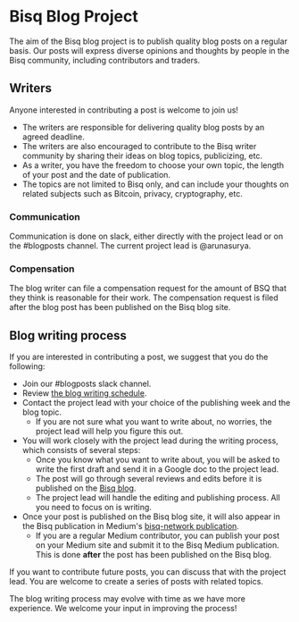 # Bisq Blog Project

The aim of the Bisq blog project is to publish quality blog posts on a regular basis. Our posts will express diverse opinions and thoughts by people in the Bisq community, including contributors and traders. 

## Writers
Anyone interested in contributing a post is welcome to join us! 

- The writers are responsible for delivering quality blog posts by an agreed deadline.
- The writers are also encouraged to contribute to the Bisq writer community by sharing their ideas on blog topics, publicizing, etc.
- As a writer, you have the freedom to choose your own topic, the length of your post and the date of publication.
- The topics are not limited to Bisq only, and can include your thoughts on related subjects such as Bitcoin, privacy, cryptography, etc.

### Communication
Communication is done on slack, either directly with the project lead or on the #blogposts channel.
The current project lead is @arunasurya.

### Compensation
The blog writer can file a compensation request for the amount of BSQ that they think is reasonable for their work. 
The compensation request is filed after the blog post has been published on the Bisq blog site.

## Blog writing process
If you are interested in contributing a post, we suggest that you do the following:
- Join our #blogposts slack channel.
- Review [the blog writing schedule](https://docs.google.com/spreadsheets/d/1En6LwJQlzpsY5rOSuiZa2ThoI8rrdlTNoJK1ZlsIi38/edit#gid=0).
- Contact the project lead with your choice of the publishing week and the blog topic.
  - If you are not sure what you want to write about, no worries, the project lead will help you figure this out.
- You will work closely with the project lead during the writing process, which consists of several steps:
  - Once you know what you want to write about, you will be asked to write the first draft and send it in a Google doc to the project lead.
  - The post will go through several reviews and edits before it is published on the [Bisq blog](https://bisq.network/blog/).
  - The project lead will handle the editing and publishing process. All you need to focus on is writing.
- Once your post is published on the Bisq blog site, it will also appear in the Bisq publication in Medium's [bisq-network publication](https://medium.com/bisq-network).
  - If you are a regular Medium contributor, you can publish your post on your Medium site and submit it to the Bisq Medium publication. This is done **after** the post has been published on the Bisq blog.

If you want to contribute future posts, you can discuss that with the project lead. You are welcome to create a series of posts with related topics.

The blog writing process may evolve with time as we have more experience. We welcome your input in improving the process!

